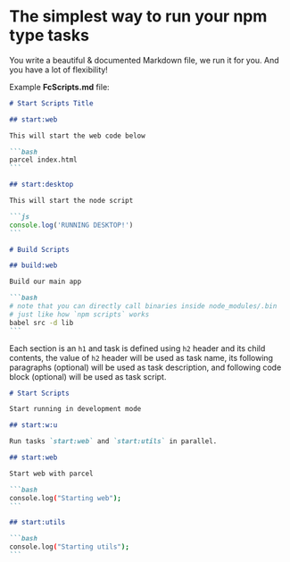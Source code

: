 # The simplest way to run your npm type tasks

You write a beautiful & documented Markdown file, we run it for you. And you have a lot of flexibility!

Example **FcScripts.md** file:

````markdown
# Start Scripts Title

## start:web

This will start the web code below

```bash
parcel index.html
```

## start:desktop

This will start the node script

```js
console.log('RUNNING DESKTOP!')
```

# Build Scripts

## build:web

Build our main app

```bash
# note that you can directly call binaries inside node_modules/.bin
# just like how `npm scripts` works
babel src -d lib
```
````

Each section is an `h1` and task is defined using `h2` header and its child contents, the value of `h2` header will be used as task name, its following paragraphs (optional) will be used as task description, and following code block (optional) will be used as task script.

````markdown
# Start Scripts

Start running in development mode

## start:w:u

Run tasks `start:web` and `start:utils` in parallel.

## start:web

Start web with parcel

```bash
console.log("Starting web");
```

## start:utils

```bash
console.log("Starting utils");
```
````
